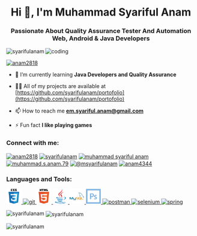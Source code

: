 <h1 align="center">Hi 👋, I'm Muhammad Syariful Anam</h1>
<h3 align="center">Passionate About Quality Assurance Tester And Automation Web, Android & Java Developers </h3>
<img align="right" alt="coding" width="400" src="https://media.tenor.com/NOYF3f82b_gAAAAC/programmer.gif"> 

<p align="left"> <img src="https://komarev.com/ghpvc/?username=syarifulanam&label=Profile%20views&color=0e75b6&style=flat" alt="syarifulanam" /> </p>

<p align="left"> <a href="https://twitter.com/anam2818" target="blank"><img src="https://img.shields.io/twitter/follow/anam2818?logo=twitter&style=for-the-badge" alt="anam2818" /></a> </p>

- 🌱 I’m currently learning **Java Developers and Quality Assurance**

- 👨‍💻 All of my projects are available at [https://github.com/syarifulanam/portofolio](https://github.com/syarifulanam/portofolio)

- 📫 How to reach me **em.syariful.anam@gmail.com**

- ⚡ Fun fact **I like playing games**

<h3 align="left">Connect with me:</h3>
<p align="left">
<a href="https://twitter.com/anam2818" target="blank"><img align="center" src="https://raw.githubusercontent.com/rahuldkjain/github-profile-readme-generator/master/src/images/icons/Social/twitter.svg" alt="anam2818" height="30" width="40" /></a>
<a href="https://linkedin.com/in/syarifulanam" target="blank"><img align="center" src="https://raw.githubusercontent.com/rahuldkjain/github-profile-readme-generator/master/src/images/icons/Social/linked-in-alt.svg" alt="syarifulanam" height="30" width="40" /></a>
<a href="https://fb.com/muhammad syariful anam" target="blank"><img align="center" src="https://raw.githubusercontent.com/rahuldkjain/github-profile-readme-generator/master/src/images/icons/Social/facebook.svg" alt="muhammad syariful anam" height="30" width="40" /></a>
<a href="https://instagram.com/muhammad.s.anam.79" target="blank"><img align="center" src="https://raw.githubusercontent.com/rahuldkjain/github-profile-readme-generator/master/src/images/icons/Social/instagram.svg" alt="muhammad.s.anam.79" height="30" width="40" /></a>
<a href="https://medium.com/@msyarifulanam" target="blank"><img align="center" src="https://raw.githubusercontent.com/rahuldkjain/github-profile-readme-generator/master/src/images/icons/Social/medium.svg" alt="@msyarifulanam" height="30" width="40" /></a>
<a href="https://discord.gg/anam4344" target="blank"><img align="center" src="https://raw.githubusercontent.com/rahuldkjain/github-profile-readme-generator/master/src/images/icons/Social/discord.svg" alt="anam4344" height="30" width="40" /></a>
</p>

<h3 align="left">Languages and Tools:</h3>
<p align="left"> <a href="https://www.w3schools.com/css/" target="_blank" rel="noreferrer"> <img src="https://raw.githubusercontent.com/devicons/devicon/master/icons/css3/css3-original-wordmark.svg" alt="css3" width="40" height="40"/> </a> <a href="https://git-scm.com/" target="_blank" rel="noreferrer"> <img src="https://www.vectorlogo.zone/logos/git-scm/git-scm-icon.svg" alt="git" width="40" height="40"/> </a> <a href="https://www.w3.org/html/" target="_blank" rel="noreferrer"> <img src="https://raw.githubusercontent.com/devicons/devicon/master/icons/html5/html5-original-wordmark.svg" alt="html5" width="40" height="40"/> </a> <a href="https://www.java.com" target="_blank" rel="noreferrer"> <img src="https://raw.githubusercontent.com/devicons/devicon/master/icons/java/java-original.svg" alt="java" width="40" height="40"/> </a> <a href="https://www.mysql.com/" target="_blank" rel="noreferrer"> <img src="https://raw.githubusercontent.com/devicons/devicon/master/icons/mysql/mysql-original-wordmark.svg" alt="mysql" width="40" height="40"/> </a> <a href="https://www.photoshop.com/en" target="_blank" rel="noreferrer"> <img src="https://raw.githubusercontent.com/devicons/devicon/master/icons/photoshop/photoshop-line.svg" alt="photoshop" width="40" height="40"/> </a> <a href="https://postman.com" target="_blank" rel="noreferrer"> <img src="https://www.vectorlogo.zone/logos/getpostman/getpostman-icon.svg" alt="postman" width="40" height="40"/> </a> <a href="https://www.selenium.dev" target="_blank" rel="noreferrer"> <img src="https://raw.githubusercontent.com/detain/svg-logos/780f25886640cef088af994181646db2f6b1a3f8/svg/selenium-logo.svg" alt="selenium" width="40" height="40"/> </a> <a href="https://spring.io/" target="_blank" rel="noreferrer"> <img src="https://www.vectorlogo.zone/logos/springio/springio-icon.svg" alt="spring" width="40" height="40"/> </a> </p>

<p><img align="left" src="https://github-readme-stats.vercel.app/api/top-langs?username=syarifulanam&show_icons=true&locale=en&layout=compact" alt="syarifulanam" /></p>

<p>&nbsp;<img align="center" src="https://github-readme-stats.vercel.app/api?username=syarifulanam&show_icons=true&locale=en" alt="syarifulanam" /></p>

<p><img align="center" src="https://github-readme-streak-stats.herokuapp.com/?user=syarifulanam&" alt="syarifulanam" /></p>
